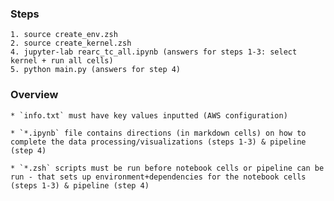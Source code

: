 
### Steps
	1. source create_env.zsh
	2. source create_kernel.zsh
	4. jupyter-lab rearc_tc_all.ipynb (answers for steps 1-3: select kernel + run all cells)
	5. python main.py (answers for step 4)

### Overview

	* `info.txt` must have key values inputted (AWS configuration)

	* `*.ipynb` file contains directions (in markdown cells) on how to complete the data processing/visualizations (steps 1-3) & pipeline (step 4) 

	* `*.zsh` scripts must be run before notebook cells or pipeline can be run - that sets up environment+dependencies for the notebook cells (steps 1-3) & pipeline (step 4) 